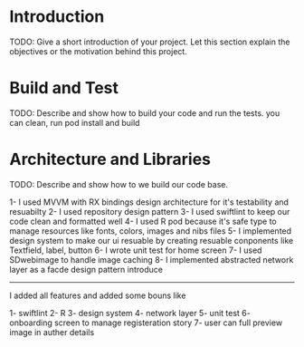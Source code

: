 # Introduction 
TODO: Give a short introduction of your project. Let this section explain the objectives or the motivation behind this project. 

# Build and Test
TODO: Describe and show how to build your code and run the tests. 
 you can clean, run pod install and build 
 
 
# Architecture and Libraries
TODO: Describe and show how to we build our code base. 

1- I used MVVM with RX bindings design architecture for it's testability and resuabilty 
2- I used repository design pattern 
3- I used swiftlint to keep our code clean and formatted well
4- I used R pod because it's safe type to manage resources like fonts, colors, images and nibs files
5- I implemented design system to make our ui resuable by creating resuable conponents like Textfield, label, button 
6- I wrote unit test for home screen
7- I used SDwebimage to handle image caching 
8- I implemented abstracted network layer as a facde design pattern introduce 

*************************************************** 
 I added all features and added some bouns like 
 
 1- swiftlint 
 2- R
 3- design system
 4- network layer
 5- unit test 
 6- onboarding screen to manage registeration story 
 7- user can full preview image in auther details
 
 

